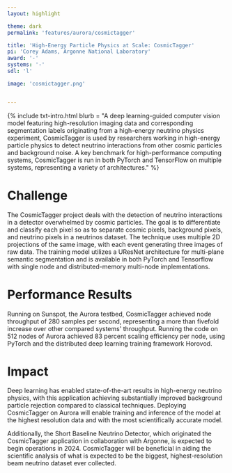 ```yaml
---
layout: highlight

theme: dark
permalink: 'features/aurora/cosmictagger'

title: 'High-Energy Particle Physics at Scale: CosmicTagger'
pi: 'Corey Adams, Argonne National Laboratory'
award: '-'
systems: '-'
sdl: 'l'

image: 'cosmictagger.png' 


---
```


{% include txt-intro.html 
    blurb = "A deep learning-guided computer vision model featuring high-resolution imaging data and corresponding segmentation labels originating from a high-energy neutrino physics experiment, CosmicTagger is used by researchers working in high-energy particle physics to detect neutrino interactions from other cosmic particles and background noise.  A key benchmark for high-performance computing systems, CosmicTagger is run in both PyTorch and TensorFlow on multiple systems, representing a variety of architectures."
%}



# Challenge
The CosmicTagger project deals with the detection of neutrino interactions in a detector overwhelmed by cosmic particles. The goal is to differentiate and classify each pixel so as to separate cosmic pixels, background pixels, and neutrino pixels in a neutrinos dataset. The technique uses multiple 2D projections of the same image, with each event generating three images of raw data. The training model utilizes a UResNet architecture for multi-plane semantic segmentation and is available in both PyTorch and Tensorflow with single node and distributed-memory multi-node implementations.



# Performance Results
Running on Sunspot, the Aurora testbed, CosmicTagger achieved node throughput of 280 samples per second, representing a more than fivefold increase over other compared systems' throughput. Running the code on 512 nodes of Aurora achieved 83 percent scaling efficiency per node, using PyTorch and the distributed deep learning training framework Horovod. 


# Impact
Deep learning has enabled state-of-the-art results in high-energy neutrino physics, with this application achieving substantially improved background particle rejection compared to classical techniques. Deploying CosmicTagger on Aurora will enable training and inference of the model at the highest resolution data and with the most scientifically accurate model.

Additionally, the Short Baseline Neutrino Detector, which originated the CosmicTagger application in collaboration with Argonne, is expected to begin operations in 2024. CosmicTagger will be beneficial in aiding the scientific analysis of what is expected to be the biggest, highest-resolution beam neutrino dataset ever collected.


